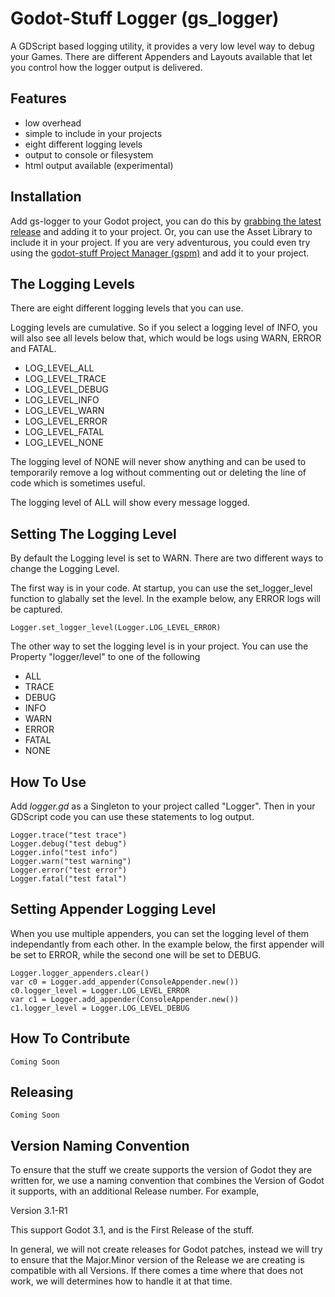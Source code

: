# Godot-Stuff Logger (gs_logger)
A GDScript based logging utility, it provides a very low level way to debug your Games. There are different Appenders and Layouts available that let you control how the logger output is delivered.

## Features
* low overhead
* simple to include in your projects
* eight different logging levels
* output to console or filesystem
* html output available (experimental)

## Installation
Add gs-logger to your Godot project, you can do this by [grabbing the latest release](https://gitlab.com/godot-stuff/gs-logger/-/releases) and adding it to your project. Or, you can use the Asset Library to include it in your project. If you are very adventurous, you could even try using the [godot-stuff Project Manager (gspm)](https://gitlab.com/godot-stuff/gs-project-manager) and add it to your project.

## The Logging Levels
There are eight different logging levels that you can use. 

Logging levels are cumulative. So if you select a logging level of INFO, you will also see all levels below that, which would be logs using WARN, ERROR and FATAL.

* LOG_LEVEL_ALL
* LOG_LEVEL_TRACE
* LOG_LEVEL_DEBUG
* LOG_LEVEL_INFO
* LOG_LEVEL_WARN
* LOG_LEVEL_ERROR
* LOG_LEVEL_FATAL
* LOG_LEVEL_NONE

The logging level of NONE will never show anything and can be used to temporarily remove a log without commenting out or deleting the line of code which is sometimes useful.

The logging level of ALL will show every message logged.

## Setting The Logging Level
By default the Logging level is set to WARN. There are two different ways to change the Logging Level. 

The first way is in your code. At startup, you can use the set_logger_level function to glabally set the level. In the example below, any ERROR logs will be captured.
```
Logger.set_logger_level(Logger.LOG_LEVEL_ERROR)
```
The other way to set the logging level is in your project. You can use the Property "logger/level" to one of the following

* ALL
* TRACE
* DEBUG
* INFO
* WARN
* ERROR
* FATAL
* NONE

## How To Use
Add *logger.gd* as a Singleton to your project called "Logger". Then in your GDScript code you can use these statements to log output.
```
Logger.trace("test trace")
Logger.debug("test debug")
Logger.info("test info")
Logger.warn("test warning")
Logger.error("test error")
Logger.fatal("test fatal")
```

## Setting Appender Logging Level
When you use multiple appenders, you can set the logging level of them independantly from each other. In the example below, the first appender will be set to ERROR, while the second one will be set to DEBUG.
```
Logger.logger_appenders.clear()
var c0 = Logger.add_appender(ConsoleAppender.new())
c0.logger_level = Logger.LOG_LEVEL_ERROR
var c1 = Logger.add_appender(ConsoleAppender.new())
c1.logger_level = Logger.LOG_LEVEL_DEBUG
```

## How To Contribute
```
Coming Soon
```

## Releasing
```
Coming Soon
```

## Version Naming Convention
To ensure that the stuff we create supports the version of Godot they are written for, we use a naming convention that combines the Version of Godot it supports, with an additional Release number. For example,

Version 3.1-R1

This support Godot 3.1, and is the First Release of the stuff.

In general, we will not create releases for Godot patches, instead we will try to ensure that the Major.Minor version of the Release we are creating is compatible with all Versions. If there comes a time where that does not work, we will determines how to handle it at that time.

